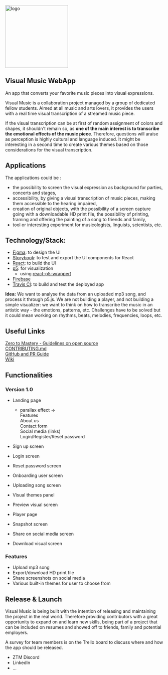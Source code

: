 <img src="https://github.com/zero-to-mastery/visual-music/blob/master/visual-music-logo/Logo%20Background.jpg" alt="logo" width="200" height="200">

## Visual Music WebApp
An app that converts your favorite music pieces into visual expressions. 

Visual Music is a collaboration project managed by a group of dedicated fellow students. Aimed at all music and arts lovers, it provides the users with a real time visual transcription of a streamed music piece. 

If the visual transcription can be at first of random assignment of colors and shapes, it shouldn't remain so, as **one of the main interest is to transcribe the emotional effects of the music piece**. Therefore, questions will araise as perception is highly cultural and language induced. It might be interesting in a second time to create various themes based on those considerations for the visual transcription.

## Applications
The applications could be :
* the possibility to screen the visual expression as background for parties, concerts and stages, 
* accessibility, by giving a visual transcription of music pieces, making them accessible to the hearing impaired,
* creation of original objects, with the possibility of a screen capture going with a downloadable HD print file, the possibility of printing, framing and offering the painting of a song to friends and family,
* tool or interesting experiment for musicologists, linguists, scientists, etc.

## Technology/Stack:
* [Figma](https://www.figma.com/): to design the UI
* [Storybook](https://storybook.js.org/): to test and export the UI components for React
* [React](https://reactjs.org/): to build the UI
* [p5](https://p5js.org/): for visualization
   * using [react-p5-wrapper](https://www.npmjs.com/package/react-p5-wrapper))
* [Firebase](https://firebase.google.com/)                 
* [Travis CI](https://travis-ci.org/): to build and test the deployed app
  
__Idea:__ We want to analyse the data from an uploaded mp3 song, and process it through p5.js. We are not building a player, and not building a simple visualizer: we want to think on how to transcribe the music in an artistic way - the emotions, patterns, etc. Challenges have to be solved but it could mean working on rhythms, beats, melodies, frequencies, loops, etc.         

## Useful Links
[Zero to Mastery - Guidelines on open source](https://github.com/zero-to-mastery/start-here-guidelines)            
[CONTRIBUTING.md](https://github.com/zero-to-mastery/visual-music/blob/master/CONTRIBUTING.md)               
[GitHub and PR Guide](https://github.com/zero-to-mastery/visual-music/blob/master/Visual-Music-GitHub-PR-Guide.pdf)       
[Wiki](https://github.com/zero-to-mastery/visual-music/wiki)


## Functionalities
### Version 1.0
* Landing page
  * parallax effect ->         
Features         
About us        
Contact form          
Social media (links)          
Login/Register/Reset password             
         
* Sign up screen   
* Login screen    
* Reset password screen     
* Onboarding user screen     
* Uploading song screen        
* Visual themes panel   
* Preview visual screen
* Player page         
* Snapshot screen             
* Share on social media screen             
* Download visual screen               

### Features
* Upload mp3 song
* Export/download HD print file
* Share screenshots on social media        
* Various built-in themes for user to choose from


## Release & Launch
Visual Music is being built with the intention of releasing and maintaining the project in the real world. Therefore providing contributors with a great opportunity to expand on and learn new skills, being part of a project that can be included on resumes and showed off to friends, family and potential employers.

A survey for team members is on the Trello board to discuss where and how the app should be released.
* ZTM Discord
* LinkedIn
* ...
